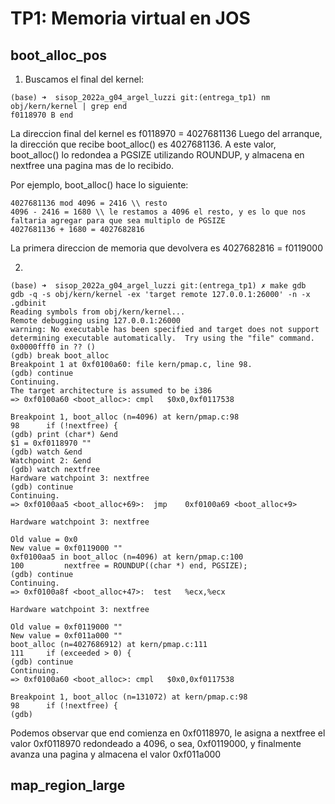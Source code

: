 TP1: Memoria virtual en JOS
===========================

boot_alloc_pos
--------------

1) Buscamos el final del kernel:
```
(base) ➜  sisop_2022a_g04_argel_luzzi git:(entrega_tp1) nm obj/kern/kernel | grep end 
f0118970 B end
```
La direccion final del kernel es f0118970 = 4027681136
Luego del arranque, la dirección que recibe boot_alloc() es 4027681136. A este valor, boot_alloc() lo redondea a PGSIZE utilizando ROUNDUP, y almacena en nextfree una pagina mas de lo recibido. 


Por ejemplo, boot_alloc() hace lo siguiente:
```
4027681136 mod 4096 = 2416 \\ resto
4096 - 2416 = 1680 \\ le restamos a 4096 el resto, y es lo que nos faltaria agregar para que sea multiplo de PGSIZE
4027681136 + 1680 = 4027682816 
```
La primera direccion de memoria que devolvera es 4027682816 = f0119000

2)
```
(base) ➜  sisop_2022a_g04_argel_luzzi git:(entrega_tp1) ✗ make gdb
gdb -q -s obj/kern/kernel -ex 'target remote 127.0.0.1:26000' -n -x .gdbinit
Reading symbols from obj/kern/kernel...
Remote debugging using 127.0.0.1:26000
warning: No executable has been specified and target does not support
determining executable automatically.  Try using the "file" command.
0x0000fff0 in ?? ()
(gdb) break boot_alloc
Breakpoint 1 at 0xf0100a60: file kern/pmap.c, line 98.
(gdb) continue
Continuing.
The target architecture is assumed to be i386
=> 0xf0100a60 <boot_alloc>:	cmpl   $0x0,0xf0117538

Breakpoint 1, boot_alloc (n=4096) at kern/pmap.c:98
98		if (!nextfree) {
(gdb) print (char*) &end
$1 = 0xf0118970 ""
(gdb) watch &end
Watchpoint 2: &end
(gdb) watch nextfree
Hardware watchpoint 3: nextfree
(gdb) continue
Continuing.
=> 0xf0100aa5 <boot_alloc+69>:	jmp    0xf0100a69 <boot_alloc+9>

Hardware watchpoint 3: nextfree

Old value = 0x0
New value = 0xf0119000 ""
0xf0100aa5 in boot_alloc (n=4096) at kern/pmap.c:100
100			nextfree = ROUNDUP((char *) end, PGSIZE);
(gdb) continue
Continuing.
=> 0xf0100a8f <boot_alloc+47>:	test   %ecx,%ecx

Hardware watchpoint 3: nextfree

Old value = 0xf0119000 ""
New value = 0xf011a000 ""
boot_alloc (n=4027686912) at kern/pmap.c:111
111		if (exceeded > 0) {
(gdb) continue
Continuing.
=> 0xf0100a60 <boot_alloc>:	cmpl   $0x0,0xf0117538

Breakpoint 1, boot_alloc (n=131072) at kern/pmap.c:98
98		if (!nextfree) {
(gdb) 
```

Podemos observar que end comienza en 0xf0118970, le asigna a nextfree el valor 0xf0118970 redondeado a 4096, o sea, 0xf0119000, y finalmente avanza una pagina y almacena el valor 0xf011a000

map_region_large
----------------


